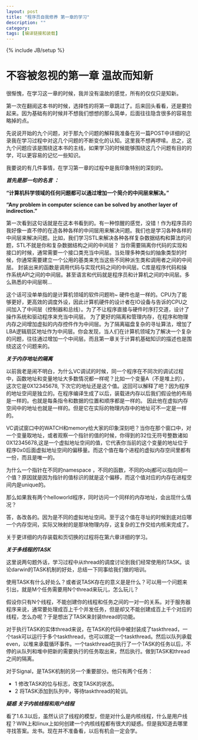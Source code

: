 ```yaml
---
layout: post
title: "程序员自我修养 第一章的学习"
description: ""
category: 
tags: [编译链接和装载]
---
```

{% include JB/setup %}

不容被忽视的第一章 温故而知新
===================

很惭愧，在学习这一章的时候，我并没有温故的感觉，所有的仅仅只是知新。

第一次在翻阅这本书的时候，选择性的将第一章跳过了。后来回头看看，还是要捡起来。因为基础有的时候并不想我们想想的那么简单，后面往往隐含很多的容易忽略掉的点。

先说说开始的九个问题，对于那九个问题的解释我准备在另一篇POST中详细的记录我在学习过程中对这几个问题的不断变化的认知。这里我不想再啰嗦。总之，这九个问题应该是围绕这本书的主线，如果学习的时候能够围绕这几个问题有目的的学，可以更容易的记忆一些知识。

我要说的有几件事情，在学习第一章的过程中是我印象特别的深刻的。

***首先是那一句的名言 ：***

**“计算机科学领域的任何问题都可以通过增加一个简介的中间层来解决。”**

**“Any problem in computer science can be solved by another layer of indirection.”**

第一次看到这句话就是在这本书看到的。有一种惊醒的感觉，没错！作为程序员的我好像一直不停的在造各种各样的中间层用来解决问题。我们也是学习各种各样的中间层来解决问题。比如，我们学习STL来解决各种各样复杂数据结构和算法的问题，STL不就是你和复杂数据结构之间的中间层？
当你需要隔离你代码的实现和接口的时候，通常需要一个接口类充当中间层。当处理多种类似的抽象类型的时候，你通常需要建立一个公用的基类来充当这些不同种派生类和调用者之间的中间层。
封装出来的函数是调用代码与实现代码之间的中间层。C库是程序代码和操作系统API之间的中间层。甚至语言和代码就是程序员和计算机之间的中间层。多么熟悉的中间层啊...

这个话可没单单指的是计算机领域的软件问题哟~ 硬件也是一样的。CPU为了能够更好，更高效的调度外设，因此计算机硬件的设计者在IO设备与告诉的CPU之间加入了中间层（控制器和总线）。为了不让程序直接与硬件时序打交道，设计了操作系统和驱动程序来充当中间层。
为了更好的隔离和管理内存，在程序和物理内存之间增加虚拟的内存控件作为中间层。为了隔离磁盘复杂的寻址算法，增加了LBA逻辑扇区地址作为中间层。你会发现，当人们在计算机领域为了解决一个复杂的问题，往往通过增加一个中间层。而且第一章关于计算机基础知识的描述也是围绕这这个问题来的。

***关于内存地址的隔离***

以前我老是闹不明白，为什么VC调试的时候，同一个程序在不同次的调试过程中，函数地址和变量地址大多数情况都一样呢？比如一个变量A（不是堆上的），这次它是0X12345678, 下次它的地址还是这个值。这回可以解释了吧？因为程序的地址空间是独立的。在程序编译生成了以后，装载进内存以后我们假设他的布局是一样的。也就是每条指令和数据的位置和顺序都是一样的。
因此他在虚拟内存空间中的地址也就是一样的。但是它在实际的物理内存中的地址可不一定是一样的。

VC调试窗口中的WATCH和memory给大家的印象深刻吧？当你在那个窗口中，对一个变量取地址，或者观察一个指针的值的时候，你得到的32位无符号整数诸如0X12345678,这是一个虚拟地址空间的值，它代表你当前的这个变量的地址位于程序0x0后面虚拟地址空间的偏移量。而这个值在每个进程的虚拟内存空间里都有一份，而且是唯一的。

为什么一个指针在不同的namespace ，不同的函数，不同的obj都可以指向同一个值？原因就是因为指针的值标识的就是这个偏移，而这个值对应的内存在进程空间内是unique的。

那么如果我有两个helloworld程序，同时访问一个同样的内存地址，会出现什么情况？

答，各改各的。因为是不同的虚拟地址空间。至于这个值在寻址的时候到底对应哪一个内存空间，实际又映射的是那块物理内存，这复杂的工作交给内核来完成了。

关于更详细的内存装载和页切换的过程将在第六章详细的学习。

***关于多线程的TASK***

这里说两句题外话，学习过程中从thread的调度讨论到我们经常使用的TASK。谈论darwin的TASK机制的好处，总结一下同事给我们做的培训。

使用TASK有什么好处么？或者说TASK存在的意义是是什么？可以用一个问题来引出，就是M个任务需要用N个thread来玩儿，怎么玩儿？

假设你只有N个线程，不能创建你的线程和任务之间的一对一的关系。对于服务器程序来说，通常要处理成百上千个并发任务，但是却又不能创建成百上千个对应的线程，怎么办呢？于是想出了TASK来封装thread的功能。

对于执行TASK的实体thread来说，在TASK的代码中被封装成了taskthread，一个task可以运行于多个taskthread，也可以绑定一个taskthread。然后以队列承载even，以堆来承载循环事件。一个taskthread在执行了一个TASK的任务以后，不停的从队列和堆中把新的需要执行的任务取出来，然后执行。做到TASK和thread之间的隔离。

对于Signal，是TASK机制的另一个重要部分。他只有两个任务：

- 1 修改TASK的位与标志，改变TASK的状态。
- 2 将TASK添加到队列中，等待taskthread的轮训。



***疑惑 关于内核线程和用户线程***

看了1.6.3以后，虽然认识了线程的模型，但是对什么是内核线程，什么是用户线程？WIN上和linux上如何创建一个内核线程都有很大的疑惑。但是我知道去哪里寻找答案。龙书。现在并不准备看，以后有机会一定会学。
